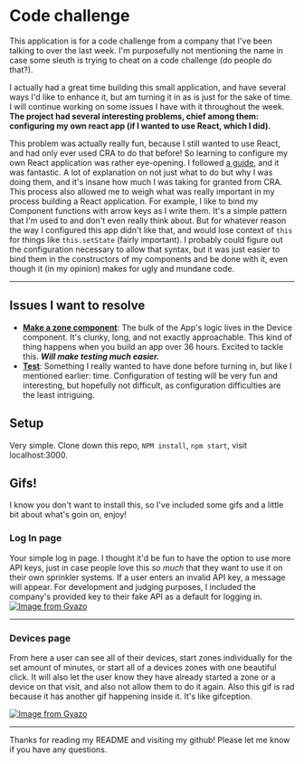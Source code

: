 # Code challenge

This application is for a code challenge from a company that I've been talking to over the last week. I'm purposefully not mentioning the name in case some sleuth is trying to cheat on a code challenge (do people do that?).

I actually had a great time building this small application, and have several ways I'd like to enhance it, but am turning it in as is just for the sake of time. I will continue working on some issues I have with it throughout the week. **The project had several interesting problems, chief among them: configuring my own react app (if I wanted to use React, which I did).**

This problem was actually really fun, because I still wanted to use React, and had only ever used CRA to do that before! So learning to configure my own React application was rather eye-opening. I followed [a guide](https://blog.usejournal.com/creating-a-react-app-from-scratch-f3c693b84658), and it was fantastic. A lot of explanation on not just what to do but why I was doing them, and it's insane how much I was taking for granted from CRA. This process also allowed me to weigh what was really important in my process building a React application. For example, I like to bind my Component functions with arrow keys as I write them. It's a simple pattern that I'm used to and don't even really think about. But for whatever reason the way I configured this app didn't like that, and would lose context of `this` for things like `this.setState` (fairly important). I probably could figure out the configuration necessary to allow that syntax, but it was just easier to bind them in the constructors of my components and be done with it, even though it (in my opinion) makes for ugly and mundane code.

---

## Issues I want to resolve

* **[Make a zone component](https://github.com/YayFiber/Hydrate-2.0/issues/6)**: The bulk of the App's logic lives in the Device component. It's clunky, long, and not exactly approachable. This kind of thing happens when you build an app over 36 hours. Excited to tackle this. **_Will make testing much easier._**
* **[Test](https://github.com/YayFiber/Hydrate-2.0/issues/7)**: Something I really wanted to have done before turning in, but like I mentioned earlier: time. Configuration of testing will be very fun and interesting, but hopefully not difficult, as configuration difficulties are the least intriguing.

## Setup

Very simple. Clone down this repo, `NPM install`, `npm start`, visit localhost:3000. 

## Gifs!

I know you don't want to install this, so I've included some gifs and a little bit about what's goin on, enjoy!

### Log In page
Your simple log in page. I thought it'd be fun to have the option to use more API keys, just in case people love this _so much_ that they want to use it on their own sprinkler systems. If a user enters an invalid API key, a message will appear. For development and judging purposes, I included the company's provided key to their fake API as a default for logging in.
[![Image from Gyazo](https://i.gyazo.com/6ee5ea66a7c455f00a51894c2af3d816.gif)](https://gyazo.com/6ee5ea66a7c455f00a51894c2af3d816)

---

### Devices page
From here a user can see all of their devices, start zones individually for the set amount of minutes, or start all of a devices zones with one beautiful click. It will also let the user know they have already started a zone or a device on that visit, and also not allow them to do it again. Also this gif is rad because it has another gif happening inside it. It's like gifception.

[![Image from Gyazo](https://i.gyazo.com/f952e2aee901ce5f8348b9680f61d179.gif)](https://gyazo.com/f952e2aee901ce5f8348b9680f61d179)

---

Thanks for reading my README and visiting my github! Please let me know if you have any questions.